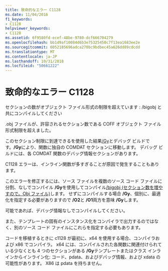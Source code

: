 ```yaml
---
title: 致命的なエラー C1128
ms.date: 11/04/2016
f1_keywords:
- C1128
helpviewer_keywords:
- C1128
ms.assetid: 6f9580fd-ecef-48be-9780-dcf666704279
ms.openlocfilehash: bb1d9af10084d6b3e75325450c7f13ea1683ee2e
ms.sourcegitcommit: 6052185696adca270bc9bdbec45a626dd89cdcdd
ms.translationtype: MT
ms.contentlocale: ja-JP
ms.lasthandoff: 10/31/2018
ms.locfileid: "50661222"
---
```

# <a name="fatal-error-c1128"></a>致命的なエラー C1128

セクションの数がオブジェクト ファイル形式の制限を超えています : /bigobj と共にコンパイルしてください

.obj ファイルが、許容されるセクション数である COFF オブジェクト ファイル形式制限を超えました。

このセクション制限に到達できるを使用した結果[/Gy](../../build/reference/gy-enable-function-level-linking.md)とデバッグ ビルドです。**/Gy**により、関数に独自の COMDAT セクションに移動します。 デバッグ ビルドには、各 COMDAT 関数のデバッグ情報セクションがあります。

C1128 エラーは、インライン関数が多すぎることが原因で発生することもあります。

このエラーを修正するには、ソース ファイルを複数のソース コード ファイルに分割、なしでコンパイル **/Gy**を使用してコンパイル[/bigobj (セクション数を増やすので。Obj ファイル)](../../build/reference/bigobj-increase-number-of-sections-in-dot-obj-file.md)します。  せずにコンパイルする場合 **/Gy**、個別に、最適化を指定する必要がありますので **/O2**と **/O1**両方を意味 **/Gy**します。

可能であれば、デバッグ情報なしでコンパイルしてください。

また、テンプレートの固有のインスタンス化をコンパイラで出力するのではなく、別のソース コード ファイルにこれらを指定する必要もあります。

コードを移植するときに c1128 が最初に、x64 を使用する場合、コンパイラおよび x86 でコンパイラ。 x64 には、コンパイルされた各関数に関連付けられている少なくとも 4 つのセクションがある **/Gy**テンプレートまたはクラス インラインからインライン化: コード、pdata、およびデバッグ情報、および xdata の可能性があります。  X86 は pdata を持ちません。